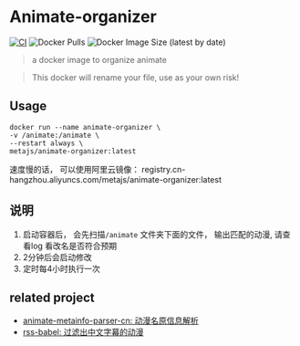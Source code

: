 # Animate-organizer
[![CI](https://github.com/broven/animate-organizer/actions/workflows/main.yml/badge.svg)](https://github.com/broven/animate-organizer/actions/workflows/main.yml)
![Docker Pulls](https://img.shields.io/docker/pulls/metajs/animate-organizer)
![Docker Image Size (latest by date)](https://img.shields.io/docker/image-size/metajs/animate-organizer)

>  a docker image to organize animate

> This docker will rename your file, use as your own risk!

## Usage
```shell
docker run --name animate-organizer \
-v /animate:/animate \
--restart always \
metajs/animate-organizer:latest
```
速度慢的话， 可以使用阿里云镜像： registry.cn-hangzhou.aliyuncs.com/metajs/animate-organizer:latest
## 说明
1. 启动容器后， 会先扫描`/animate` 文件夹下面的文件， 输出匹配的动漫, 请查看log 看改名是否符合预期
1. 2分钟后会启动修改
1. 定时每4小时执行一次


## related project
- [animate-metainfo-parser-cn: 动漫名原信息解析](https://github.com/broven/animate-metainfo-parser-cn)
- [rss-babel: 过滤出中文字幕的动漫](https://github.com/broven/rss-babel)
